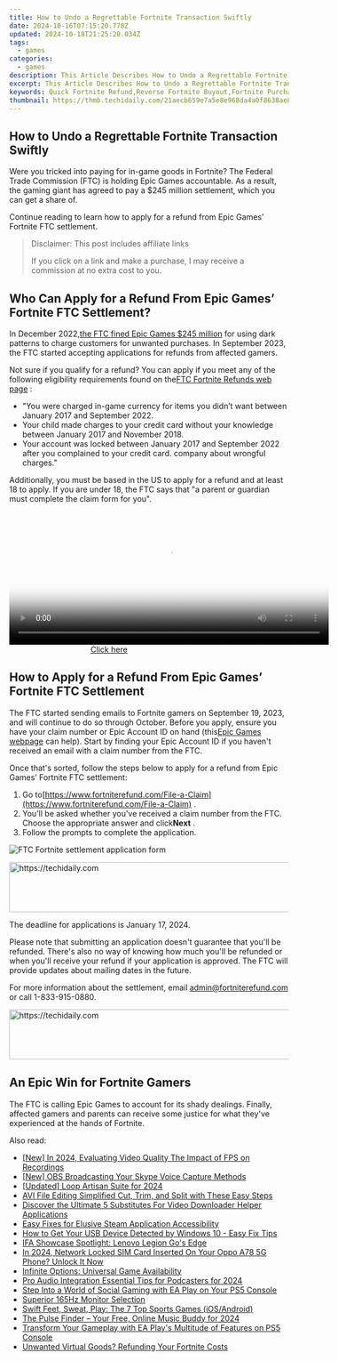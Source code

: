 ```yaml
---
title: How to Undo a Regrettable Fortnite Transaction Swiftly
date: 2024-10-16T07:15:20.778Z
updated: 2024-10-18T21:25:20.034Z
tags:
  - games
categories:
  - games
description: This Article Describes How to Undo a Regrettable Fortnite Transaction Swiftly
excerpt: This Article Describes How to Undo a Regrettable Fortnite Transaction Swiftly
keywords: Quick Fortnite Refund,Reverse Fortnite Buyout,Fortnite Purchase Cancellation,Undo Fortnite Sale,Fast Fortnite Return,Remove Fortnite Deal,Fortnite Buyback Option
thumbnail: https://thmb.techidaily.com/21aecb659e7a5e8e968da4a0f8638ae8bdef383eb58685f2674b422f72c9c0b9.jpg
---
```


## How to Undo a Regrettable Fortnite Transaction Swiftly

 Were you tricked into paying for in-game goods in Fortnite? The Federal Trade Commission (FTC) is holding Epic Games accountable. As a result, the gaming giant has agreed to pay a $245 million settlement, which you can get a share of.

 Continue reading to learn how to apply for a refund from Epic Games’ Fortnite FTC settlement​​​​.

>  Disclaimer: This post includes affiliate links
>
>  If you click on a link and make a purchase, I may receive a commission at no extra cost to you.
>

## Who Can Apply for a Refund From Epic Games’ Fortnite FTC Settlement?

 In December 2022,[the FTC fined Epic Games $245 million](https://www.makeuseof.com/fornite-creator-epic-games-to-pay-520-million-fine/) for using dark patterns to charge customers for unwanted purchases. In September 2023, the FTC started accepting applications for refunds from affected gamers.

 Not sure if you qualify for a refund? You can apply if you meet any of the following eligibility requirements found on the[FTC Fortnite Refunds web page](https://www.ftc.gov/enforcement/refunds/fortnite-refunds) :

* "You were charged in-game currency for items you didn’t want between January 2017 and September 2022.
* Your child made charges to your credit card without your knowledge between January 2017 and November 2018.
* Your account was locked between January 2017 and September 2022 after you complained to your credit card. company about wrongful charges."

 Additionally, you must be based in the US to apply for a refund and at least 18 to apply. If you are under 18, the FTC says that "a parent or guardian must complete the claim form for you".

<!-- affiliate ads begin -->
<span id="1983471">
					<video width="576" height="240" style="cursor:pointer"
           poster="//a.impactradius-go.com/display-clicktoplayimage/1983471.png"
           onclick="if(!this.playClicked){this.play();this.setAttribute('controls',true);this.playClicked=true;}">
	   <source src="//a.impactradius-go.com/display-ad/22993-1983471">
	   <img src="//a.impactradius-go.com/display-clicktoplayimage/1983471.png" style="border: none; height: 100%; width: 100%; object-fit: contain">
	</video>
	<div style="width:360px;text-align:center"><a href="javascript:window.open(decodeURIComponent('https%3A%2F%2Fhomestyler.sjv.io%2Fc%2F5597632%2F1983471%2F22993'), '_blank');void(0);">Click here</a></div>
</span>
<img height="0" width="0" src="https://imp.pxf.io/i/5597632/1983471/22993" style="position:absolute;visibility:hidden;" border="0" />
<!-- affiliate ads end -->

## How to Apply for a Refund From Epic Games’ Fortnite FTC Settlement

 The FTC started sending emails to Fortnite gamers on September 19, 2023, and will continue to do so through October. Before you apply, ensure you have your claim number or Epic Account ID on hand (this[Epic Games webpage](https://www.epicgames.com/help/en-US/epic-accounts-c5719348850459/general-support-c5719341353627/what-is-an-epic-account-id-and-where-can-i-find-it-a5720265298075) can help). Start by finding your Epic Account ID if you haven't received an email with a claim number from the FTC.

 Once that's sorted, follow the steps below to apply for a refund from Epic Games’ Fortnite FTC settlement:

1. Go to[https://www.fortniterefund.com/File-a-Claim](https://www.fortniterefund.com/File-a-Claim) .
2. You'll be asked whether you've received a claim number from the FTC. Choose the appropriate answer and click**Next** .
3. Follow the prompts to complete the application.

![FTC Fortnite settlement application form](https://static1.makeuseofimages.com/wordpress/wp-content/uploads/2023/09/ftc-fortnite-settlement-application-form.jpg)

<!-- affiliate ads begin -->
<a href="https://aligracehair.sjv.io/c/5597632/1902294/19272" target="_top" id="1902294">
  <img src="//a.impactradius-go.com/display-ad/19272-1902294" border="0" alt="https://techidaily.com" width="728" height="90"/>
</a>
<img height="0" width="0" src="https://aligracehair.sjv.io/i/5597632/1902294/19272" style="position:absolute;visibility:hidden;" border="0" />
<!-- affiliate ads end -->

The deadline for applications is January 17, 2024.

 Please note that submitting an application doesn't guarantee that you'll be refunded. There's also no way of knowing how much you'll be refunded or when you'll receive your refund if your application is approved. The FTC will provide updates about mailing dates in the future.

 For more information about the settlement, email <admin@fortniterefund.com> or call 1-833-915-0880.

<!-- affiliate ads begin -->
<a href="https://appsumo.8odi.net/c/5597632/2094476/7443" target="_top" id="2094476">
  <img src="//a.impactradius-go.com/display-ad/7443-2094476" border="0" alt="https://techidaily.com" width="728" height="90"/>
</a>
<img height="0" width="0" src="https://appsumo.8odi.net/i/5597632/2094476/7443" style="position:absolute;visibility:hidden;" border="0" />
<!-- affiliate ads end -->

## An Epic Win for Fortnite Gamers

 The FTC is calling Epic Games to account for its shady dealings. Finally, affected gamers and parents can receive some justice for what they've experienced at the hands of Fortnite.

<ins class="adsbygoogle"
     style="display:block"
     data-ad-format="autorelaxed"
     data-ad-client="ca-pub-7571918770474297"
     data-ad-slot="1223367746"></ins>

<ins class="adsbygoogle"
     style="display:block"
     data-ad-client="ca-pub-7571918770474297"
     data-ad-slot="8358498916"
     data-ad-format="auto"
     data-full-width-responsive="true"></ins>

<span class="atpl-alsoreadstyle">Also read:</span>
<div><ul>
<li><a href="https://video-screen-grab.techidaily.com/new-in-2024-evaluating-video-quality-the-impact-of-fps-on-recordings/"><u>[New] In 2024, Evaluating Video Quality The Impact of FPS on Recordings</u></a></li>
<li><a href="https://remote-screen-capture.techidaily.com/new-obs-broadcasting-your-skype-voice-capture-methods/"><u>[New] OBS Broadcasting Your Skype Voice Capture Methods</u></a></li>
<li><a href="https://article-posts.techidaily.com/updated-loop-artisan-suite-for-2024/"><u>[Updated] Loop Artisan Suite for 2024</u></a></li>
<li><a href="https://ai-vdieo-software.techidaily.com/avi-file-editing-simplified-cut-trim-and-split-with-these-easy-steps/"><u>AVI File Editing Simplified Cut, Trim, and Split with These Easy Steps</u></a></li>
<li><a href="https://some-knowledge.techidaily.com/discover-the-ultimate-5-substitutes-for-video-downloader-helper-applications/"><u>Discover the Ultimate 5 Substitutes For Video Downloader Helper Applications</u></a></li>
<li><a href="https://games-able.techidaily.com/easy-fixes-for-elusive-steam-application-accessibility/"><u>Easy Fixes for Elusive Steam Application Accessibility</u></a></li>
<li><a href="https://win-dash.techidaily.com/how-to-get-your-usb-device-detected-by-windows-10-easy-fix-tips/"><u>How to Get Your USB Device Detected by Windows 10 - Easy Fix Tips</u></a></li>
<li><a href="https://games-able.techidaily.com/ifa-showcase-spotlight-lenovo-legion-gos-edge/"><u>IFA Showcase Spotlight: Lenovo Legion Go's Edge</u></a></li>
<li><a href="https://sim-unlock.techidaily.com/in-2024-network-locked-sim-card-inserted-on-your-oppo-a78-5g-phone-unlock-it-now-by-drfone-android/"><u>In 2024, Network Locked SIM Card Inserted On Your Oppo A78 5G Phone? Unlock It Now</u></a></li>
<li><a href="https://games-able.techidaily.com/infinite-options-universal-game-availability/"><u>Infinite Options: Universal Game Availability</u></a></li>
<li><a href="https://extra-support.techidaily.com/pro-audio-integration-essential-tips-for-podcasters-for-2024/"><u>Pro Audio Integration Essential Tips for Podcasters for 2024</u></a></li>
<li><a href="https://games-able.techidaily.com/step-into-a-world-of-social-gaming-with-ea-play-on-your-ps5-console/"><u>Step Into a World of Social Gaming with EA Play on Your PS5 Console</u></a></li>
<li><a href="https://games-able.techidaily.com/superior-165hz-monitor-selection/"><u>Superior 165Hz Monitor Selection</u></a></li>
<li><a href="https://games-able.techidaily.com/swift-feet-sweat-play-the-7-top-sports-games-iosandroid/"><u>Swift Feet, Sweat, Play: The 7 Top Sports Games (iOS/Android)</u></a></li>
<li><a href="https://some-approaches.techidaily.com/the-pulse-finder-your-free-online-music-buddy-for-2024/"><u>The Pulse Finder – Your Free, Online Music Buddy for 2024</u></a></li>
<li><a href="https://games-able.techidaily.com/transform-your-gameplay-with-ea-plays-multitude-of-features-on-ps5-console/"><u>Transform Your Gameplay with EA Play's Multitude of Features on PS5 Console</u></a></li>
<li><a href="https://games-able.techidaily.com/unwanted-virtual-goods-refunding-your-fortnite-costs/"><u>Unwanted Virtual Goods? Refunding Your Fortnite Costs</u></a></li>
</ul></div>

